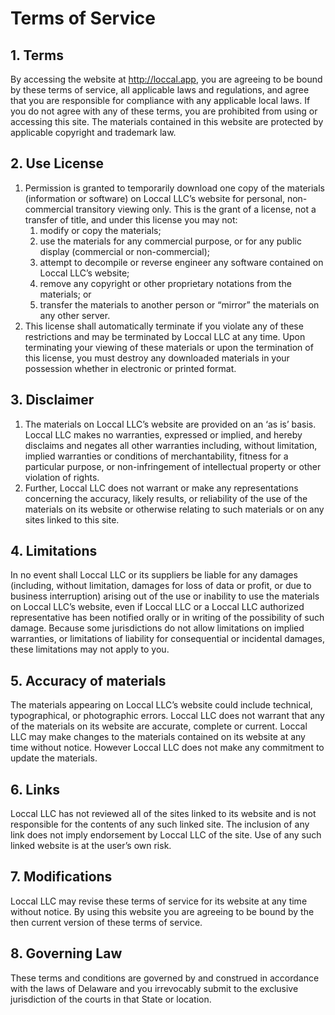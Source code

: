 # Terms of Service

## 1. Terms
By accessing the website at http://loccal.app, you are agreeing to be bound by these terms of service, all applicable laws and regulations, and agree that you are responsible for compliance with any applicable local laws. If you do not agree with any of these terms, you are prohibited from using or accessing this site. The materials contained in this website are protected by applicable copyright and trademark law.

## 2. Use License
1. Permission is granted to temporarily download one copy of the materials (information or software) on Loccal LLC’s website for personal, non-commercial transitory viewing only. This is the grant of a license, not a transfer of title, and under this license you may not:
	1. modify or copy the materials;
	2. use the materials for any commercial purpose, or for any public display (commercial or non-commercial);
	3. attempt to decompile or reverse engineer any software contained on Loccal LLC’s website;
	4. remove any copyright or other proprietary notations from the materials; or
	5. transfer the materials to another person or “mirror” the materials on any other server.
2. This license shall automatically terminate if you violate any of these restrictions and may be terminated by Loccal LLC at any time. Upon terminating your viewing of these materials or upon the termination of this license, you must destroy any downloaded materials in your possession whether in electronic or printed format.

## 3. Disclaimer
1. The materials on Loccal LLC’s website are provided on an ‘as is’ basis. Loccal LLC makes no warranties, expressed or implied, and hereby disclaims and negates all other warranties including, without limitation, implied warranties or conditions of merchantability, fitness for a particular purpose, or non-infringement of intellectual property or other violation of rights.
2. Further, Loccal LLC does not warrant or make any representations concerning the accuracy, likely results, or reliability of the use of the materials on its website or otherwise relating to such materials or on any sites linked to this site.

## 4. Limitations
In no event shall Loccal LLC or its suppliers be liable for any damages (including, without limitation, damages for loss of data or profit, or due to business interruption) arising out of the use or inability to use the materials on Loccal LLC’s website, even if Loccal LLC or a Loccal LLC authorized representative has been notified orally or in writing of the possibility of such damage. Because some jurisdictions do not allow limitations on implied warranties, or limitations of liability for consequential or incidental damages, these limitations may not apply to you.

## 5. Accuracy of materials
The materials appearing on Loccal LLC’s website could include technical, typographical, or photographic errors. Loccal LLC does not warrant that any of the materials on its website are accurate, complete or current. Loccal LLC may make changes to the materials contained on its website at any time without notice. However Loccal LLC does not make any commitment to update the materials.

## 6. Links
Loccal LLC has not reviewed all of the sites linked to its website and is not responsible for the contents of any such linked site. The inclusion of any link does not imply endorsement by Loccal LLC of the site. Use of any such linked website is at the user’s own risk.

## 7. Modifications
Loccal LLC may revise these terms of service for its website at any time without notice. By using this website you are agreeing to be bound by the then current version of these terms of service.

## 8. Governing Law
These terms and conditions are governed by and construed in accordance with the laws of Delaware and you irrevocably submit to the exclusive jurisdiction of the courts in that State or location.